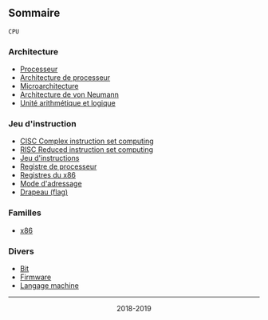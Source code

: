 
## Sommaire

```
CPU
```

### Architecture

* [Processeur](https://fr.wikipedia.org/wiki/Processeur)
* [Architecture de processeur](https://fr.wikipedia.org/wiki/Architecture_de_processeur)
* [Microarchitecture](https://fr.wikipedia.org/wiki/Microarchitecture)
* [Architecture de von Neumann](https://fr.wikipedia.org/wiki/Architecture_de_von_Neumann)
* [Unité arithmétique et logique](https://fr.wikipedia.org/wiki/Unit%C3%A9_arithm%C3%A9tique_et_logique)


### Jeu d'instruction

* [CISC Complex instruction set computing](https://fr.wikipedia.org/wiki/Complex_instruction_set_computing)
* [RISC Reduced instruction set computing](https://fr.wikipedia.org/wiki/Reduced_instruction_set_computing)
* [Jeu d'instructions](https://fr.wikipedia.org/wiki/Jeu_d%27instructions)
* [Registre de processeur](https://fr.wikipedia.org/wiki/Registre_de_processeur)
* [Registres du x86](https://fr.wikipedia.org/wiki/Registres_du_x86)
* [Mode d'adressage](https://fr.wikipedia.org/wiki/Mode_d%27adressage)
* [Drapeau (flag)](https://fr.wikipedia.org/wiki/Drapeau_(informatique))


### Familles

* [x86](https://fr.wikipedia.org/wiki/X86)


### Divers

* [Bit](https://fr.wikipedia.org/wiki/Bit)
* [Firmware](https://fr.wikipedia.org/wiki/Firmware)
* [Langage machine](https://fr.wikipedia.org/wiki/Langage_machine)


<hr/>

<p align="center">2018-2019</p>

